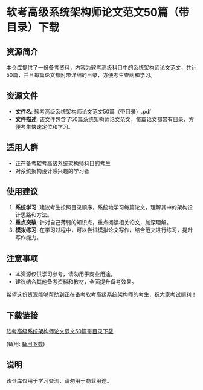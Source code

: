 # 软考高级系统架构师论文范文50篇（带目录）下载

## 资源简介

本仓库提供了一份备考资料，内容为软考高级科目中的系统架构师论文范文，共计50篇，并且每篇论文都附带详细的目录，方便考生查阅和学习。

## 资源文件

- **文件名**: 软考高级系统架构师论文范文50篇（带目录）.pdf
- **文件描述**: 该文件包含了50篇系统架构师论文范文，每篇论文都带有目录，方便考生快速定位和学习。

## 适用人群

- 正在备考软考高级系统架构师科目的考生
- 对系统架构设计感兴趣的学习者

## 使用建议

1. **系统学习**: 建议考生按照目录顺序，系统地学习每篇论文，理解其中的架构设计思路和方法。
2. **重点突破**: 针对自己薄弱的知识点，重点阅读相关论文，加深理解。
3. **模拟练习**: 在学习过程中，可以尝试模拟论文写作，结合范文进行练习，提升写作能力。

## 注意事项

- 本资源仅供学习参考，请勿用于商业用途。
- 建议结合其他备考资料和教材，全面提升备考效果。

希望这份资源能够帮助到正在备考软考高级系统架构师的考生，祝大家考试顺利！

## 下载链接
[软考高级系统架构师论文范文50篇带目录下载](https://pan.quark.cn/s/b0ce936707dc) 

(备用: [备用下载](https://pan.baidu.com/s/1tmPwbZIZZh8LyVHdv9er5w?pwd=1234))

## 说明

该仓库仅用于学习交流，请勿用于商业用途。
